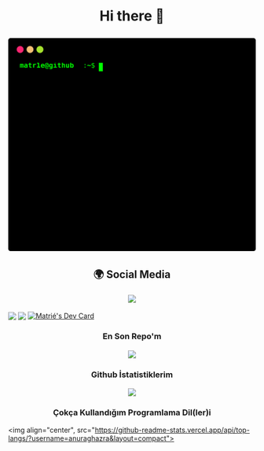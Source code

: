 # <p align="center"> Hi there 👋 </p>
<p align="center">
<a href="https://github.com/matr1e"></a><img src="./matr1e.svg"></img>
</p>


## <p align="center">  🌍 Social Media </p>

<p align="center">
<a href="https://www.instagram.com/matr1e/"><img src="https://img.shields.io/badge/Matrié%20-D90070.svg?&style=for-the-badge&logo=instagram&logoColor=white"></a>
</p>

<img align="center" src="https://spotify-github-profile.vercel.app/api/view?uid=31rztp4eqaxbifu4twrgho3vbg2e&cover_image=true&theme=default&bar_color=53b14f&bar_color_cover=false"></img> <img align="center" src="https://lanyard-profile-readme.vercel.app/api/927598578757664769?theme=light&bg=0372ad&animated=false&hideDiscrim=true&borderRadius=30px&idleMessage=Probably%20doing%20something%20else..."></img> <a href="https://app.daily.dev/Matrie"><img align="center" src="https://api.daily.dev/devcards/44fbfc6d2d644fea95d8840021ca5f10.png?r=u0g" width="270" height="400" alt="Matrié's Dev Card"/></a>

### <p align="center"> En Son Repo'm </p>
<p align="center">
<img align="center", src="https://github-readme-stats.vercel.app/api/pin/?username=matr1e&repo=supervizor-bot"></img>
</p>

### <p align="center">Github İstatistiklerim </p> 
<p align="center">
<img align="center", src="https://github-readme-stats.vercel.app/api?username=matr1e&show_icons=true&bg_color=DEG,COLOR10,COLOR3">
</p> 

### <p align="center"> Çokça Kullandığım Programlama Dil(ler)i </p> <p>
<img align="center", src="https://github-readme-stats.vercel.app/api/top-langs/?username=anuraghazra&layout=compact"></img>
</p>





